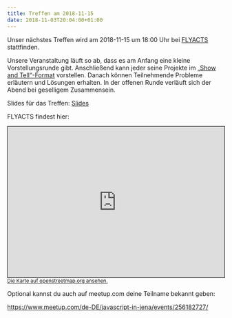 ```yaml
---
title: Treffen am 2018-11-15
date: 2018-11-03T20:04:00+01:00
---
```


Unser nächstes Treffen wird am 2018-11-15 um 18:00 Uhr bei [FLYACTS](https://www.flyatcs.com/) stattfinden.

Unsere Veranstaltung läuft so ab, dass es am Anfang eine kleine Vorstellungsrunde gibt. Anschließend kann jeder seine Projekte im [„Show and Tell“-Format](https://en.wikipedia.org/wiki/Show_and_tell_(education)) vorstellen. Danach können Teilnehmende Probleme erläutern und Lösungen erhalten. In der offenen Runde verläuft sich der Abend bei geselligem Zusammensein.

Slides für das Treffen: <a href="/treffen/2018-11-15/slides.html" data-turbolinks="false">Slides</a>

FLYACTS findest hier:

<iframe width="100%" height="350" frameborder="0" scrolling="no" marginheight="0" marginwidth="0" src="https://www.openstreetmap.org/export/embed.html?bbox=11.570979952812197%2C50.93254511964295%2C11.574882566928865%2C50.93408506833484&amp;layer=mapnik&amp;marker=50.93331510036268%2C11.57293125987053" style="border: 1px solid black"></iframe><br/><small><a href="https://www.openstreetmap.org/?mlat=50.93332&amp;mlon=11.57293#map=19/50.93332/11.57293">Die Karte auf openstreetmap.org ansehen.</a></small>

Optional kannst du auch auf meetup.com deine Teilname bekannt geben:

https://www.meetup.com/de-DE/javascript-in-jena/events/256182727/
